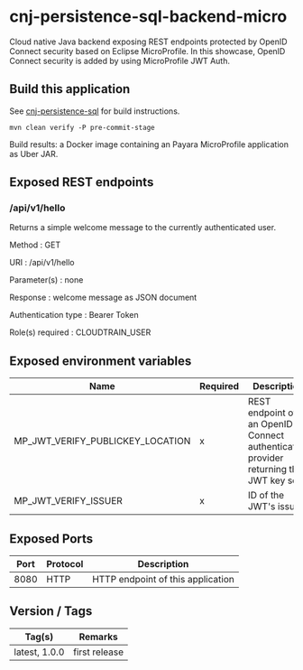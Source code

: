 # cnj-persistence-sql-backend-micro

Cloud native Java backend exposing REST endpoints protected by OpenID Connect security based on Eclipse MicroProfile.
In this showcase, OpenID Connect security is added by using MicroProfile JWT Auth.

## Build this application 

See [cnj-persistence-sql](../README.md) for build instructions.

``` 
mvn clean verify -P pre-commit-stage
```

Build results: a Docker image containing an Payara MicroProfile application as Uber JAR.

## Exposed REST endpoints

### /api/v1/hello

Returns a simple welcome message to the currently authenticated user.

Method
: GET

URI
: /api/v1/hello

Parameter(s)
: none

Response
: welcome message as JSON document

Authentication type
: Bearer Token

Role(s) required
: CLOUDTRAIN_USER

## Exposed environment variables

| Name | Required | Description |
| --- | --- | --- |
| MP_JWT_VERIFY_PUBLICKEY_LOCATION | x | REST endpoint of an OpenID Connect authentication provider returning the JWT key set |
| MP_JWT_VERIFY_ISSUER | x | ID of the JWT's issuer |


## Exposed Ports

| Port | Protocol | Description |
| --- | --- | --- |
| 8080 | HTTP | HTTP endpoint of this application | 
 
## Version / Tags

| Tag(s) | Remarks |
| --- | --- |
| latest, 1.0.0 | first release |
